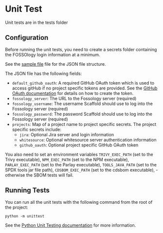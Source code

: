 # Unit Test

Unit tests are in the tests folder

## Configuration

Before running the unit tests, you need to create a secrets folder containing the FOSSOlogy login information at a minimum.

See the [sample file](./sample-scaffold-secrets.json) file for the JSON file structure.

The JSON file has the following fields:
* `default_github_oauth`: A required GitHub OAuth token which is used to access gitHub if no project specific tokens are provided.  See the [GitHub OAuth documentation](https://docs.github.com/en/developers/apps/building-oauth-apps/authorizing-oauth-apps) for details on how to create the token.
* `fossology_server`: The URL to the Fossology server (required)
* `fossology_username`: The username Scaffold should use to log into the Fossology server (required)
* `fossology_password`: The password Scaffold should use to log into the Fossology server (required)
* `projects`: Map of a project name to project specific secrets.  The project specific secrets include:
  * `jira`: Optional Jira server and login information
  * `whitesource`: Optional whitesource server authentication information
  * `github_oauth`: Optional project specific GitHub OAuth token
  
You also need to set an environment variables `TRIVY_EXEC_PATH` (set to the Trivy executable), 
`NPM_EXEC_PATH` (set to the NPM executable), `PARLAY_EXEC_PATH` (set to the Parlay executable),
`TOOLS_JAVA_PATH` (set to the SPDX tools jar file path), `CDSBOM_EXEC_PATH` (set to the cdsbom executable), - otherwise the SBOM tests will fail.

## Running Tests

You can run all the unit tests with the following command from the root of the project:

```
python -m unittest
```

See the [Python Unit Testing documentation](https://docs.python.org/3/library/unittest.html) for more information.